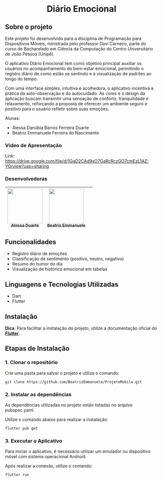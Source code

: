 <h1 align="center">
    Diário Emocional
</h1>

## Sobre o projeto
Este projeto foi desenvolvido para a disciplina de Programação para Dispositivos Móveis, ministrada pelo professor Davi Carneiro, parte do curso de Bacharelado em Ciência da Computação do Centro Universitário de João Pessoa (Unipê). 

O aplicativo Diário Emocional tem como objetivo principal auxiliar os usuários no acompanhamento do bem-estar emocional, permitindo o registro diário de como estão se sentindo e a visualização de padrões ao longo do tempo. 

Com uma interface simples, intuitiva e acolhedora, o aplicativo incentiva a prática da auto-observação e do autocuidado. As cores e o design da aplicação buscam transmitir uma sensação de conforto, tranquilidade e relaxamento, reforçando a proposta de oferecer um ambiente seguro e positivo para o usuário refletir sobre suas emoções.

Alunas: 
- Alessa Danúbia Barros Ferreira Duarte
- Beatriz Emmanuele Ferreira do Nascimento

### Vídeo de Apresentação
Link: https://drive.google.com/file/d/1GqD2CAd9xO7GaRcRczGO7cmEzL1AZ-YO/view?usp=sharing

### Desenvolvedoras
| [<img loading="lazy" src="https://avatars.githubusercontent.com/u/100052794?v=4" width=115><br><sub>Alessa Duarte</sub>](https://github.com/alessaduarte) |  [<img loading="lazy" src="https://avatars.githubusercontent.com/u/107078395?v=4" width=115><br><sub>Beatriz Emmanuele</sub>](https://github.com/BeatrizEmmanuele) | |
| :---: | :---: | :---: |

## Funcionalidades
- Registro diário de emoções
- Classificação de sentimento (positivo, neutro, negativo)
- Resumo do humor do dia
- Visualização de histórico emocional em tabelas

## Linguagens e Tecnologias Utilizadas
- Dart
- Flutter

## Instalação
**Dica**: Para facilitar a instalação do projeto, utilize a documentação oficial do **[Flutter](https://docs.flutter.dev)**.

## Etapas de Instalação

### 1. Clonar o repositório
Crie uma pasta para salvar o projeto e utilize o comando: 

```bash
git clone https://github.com/BeatrizEmmanuele/ProjetoMobile.git
```

### 2. Instalar as dependências 
As dependências utilizadas no projeto estão listadas no arquivo pubspec.yaml.

<p>Utilize o comando abaixo para realizar a instalação:</p>

```bash
flutter pub get
```

### 3. Executar o Aplicativo
Para iniciar o aplicativo, é necessário utilizar um emulador ou dispositivo móvel com sistema operacional Android.

<p>Após realizar a conexão, utilize o comando:</p>

```bash
flutter run
```

